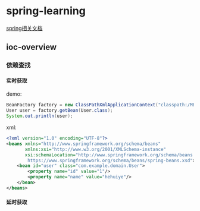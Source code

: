 # spring-learning
[spring相关文档](https://docs.spring.io/spring-framework/docs/current/reference/html/index.html)
## ioc-overview
### 依赖查找
#### 实时获取
demo:
``` java
BeanFactory factory = new ClassPathXmlApplicationContext("classpath:/META-INF/dependency-lookup-context.xml");
User user = factory.getBean(User.class);
System.out.println(user);
```
xml:
``` xml
<?xml version="1.0" encoding="UTF-8"?>
<beans xmlns="http://www.springframework.org/schema/beans"
       xmlns:xsi="http://www.w3.org/2001/XMLSchema-instance"
       xsi:schemaLocation="http://www.springframework.org/schema/beans
        https://www.springframework.org/schema/beans/spring-beans.xsd">
    <bean id="user" class="com.example.domain.User">
        <property name="id" value="1"/>
        <property name="name" value="hehuiye"/>
    </bean>
</beans>
```
#### 延时获取
